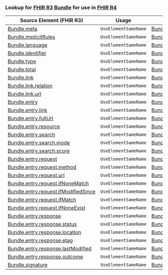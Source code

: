 ### Lookup for [FHIR R3](https://hl7.org/fhir/STU3/) [Bundle](https://hl7.org/fhir/STU3/Bundle.html) for use in [FHIR R4](https://hl7.org/fhir/R4/)

| Source Element (FHIR R3) | Usage | Target |
| -------------- | ----- | ------ |
| [Bundle.meta](https://hl7.org/fhir/STU3/Bundle.html#resource) | `UseElementSameName` | [Bundle.meta](https://hl7.org/fhir/R4/Bundle.html#resource) |
| [Bundle.implicitRules](https://hl7.org/fhir/STU3/Bundle.html#resource) | `UseElementSameName` | [Bundle.implicitRules](https://hl7.org/fhir/R4/Bundle.html#resource) |
| [Bundle.language](https://hl7.org/fhir/STU3/Bundle.html#resource) | `UseElementSameName` | [Bundle.language](https://hl7.org/fhir/R4/Bundle.html#resource) |
| [Bundle.identifier](https://hl7.org/fhir/STU3/Bundle.html#resource) | `UseElementSameName` | [Bundle.identifier](https://hl7.org/fhir/R4/Bundle.html#resource) |
| [Bundle.type](https://hl7.org/fhir/STU3/Bundle.html#resource) | `UseElementSameName` | [Bundle.type](https://hl7.org/fhir/R4/Bundle.html#resource) |
| [Bundle.total](https://hl7.org/fhir/STU3/Bundle.html#resource) | `UseElementSameName` | [Bundle.total](https://hl7.org/fhir/R4/Bundle.html#resource) |
| [Bundle.link](https://hl7.org/fhir/STU3/Bundle.html#resource) | `UseElementSameName` | [Bundle.link](https://hl7.org/fhir/R4/Bundle.html#resource) |
| [Bundle.link.relation](https://hl7.org/fhir/STU3/Bundle.html#resource) | `UseElementSameName` | [Bundle.link.relation](https://hl7.org/fhir/R4/Bundle.html#resource) |
| [Bundle.link.url](https://hl7.org/fhir/STU3/Bundle.html#resource) | `UseElementSameName` | [Bundle.link.url](https://hl7.org/fhir/R4/Bundle.html#resource) |
| [Bundle.entry](https://hl7.org/fhir/STU3/Bundle.html#resource) | `UseElementSameName` | [Bundle.entry](https://hl7.org/fhir/R4/Bundle.html#resource) |
| [Bundle.entry.link](https://hl7.org/fhir/STU3/Bundle.html#resource) | `UseElementSameName` | [Bundle.entry.link](https://hl7.org/fhir/R4/Bundle.html#resource) |
| [Bundle.entry.fullUrl](https://hl7.org/fhir/STU3/Bundle.html#resource) | `UseElementSameName` | [Bundle.entry.fullUrl](https://hl7.org/fhir/R4/Bundle.html#resource) |
| [Bundle.entry.resource](https://hl7.org/fhir/STU3/Bundle.html#resource) | `UseElementSameName` | [Bundle.entry.resource](https://hl7.org/fhir/R4/Bundle.html#resource) |
| [Bundle.entry.search](https://hl7.org/fhir/STU3/Bundle.html#resource) | `UseElementSameName` | [Bundle.entry.search](https://hl7.org/fhir/R4/Bundle.html#resource) |
| [Bundle.entry.search.mode](https://hl7.org/fhir/STU3/Bundle.html#resource) | `UseElementSameName` | [Bundle.entry.search.mode](https://hl7.org/fhir/R4/Bundle.html#resource) |
| [Bundle.entry.search.score](https://hl7.org/fhir/STU3/Bundle.html#resource) | `UseElementSameName` | [Bundle.entry.search.score](https://hl7.org/fhir/R4/Bundle.html#resource) |
| [Bundle.entry.request](https://hl7.org/fhir/STU3/Bundle.html#resource) | `UseElementSameName` | [Bundle.entry.request](https://hl7.org/fhir/R4/Bundle.html#resource) |
| [Bundle.entry.request.method](https://hl7.org/fhir/STU3/Bundle.html#resource) | `UseElementSameName` | [Bundle.entry.request.method](https://hl7.org/fhir/R4/Bundle.html#resource) |
| [Bundle.entry.request.url](https://hl7.org/fhir/STU3/Bundle.html#resource) | `UseElementSameName` | [Bundle.entry.request.url](https://hl7.org/fhir/R4/Bundle.html#resource) |
| [Bundle.entry.request.ifNoneMatch](https://hl7.org/fhir/STU3/Bundle.html#resource) | `UseElementSameName` | [Bundle.entry.request.ifNoneMatch](https://hl7.org/fhir/R4/Bundle.html#resource) |
| [Bundle.entry.request.ifModifiedSince](https://hl7.org/fhir/STU3/Bundle.html#resource) | `UseElementSameName` | [Bundle.entry.request.ifModifiedSince](https://hl7.org/fhir/R4/Bundle.html#resource) |
| [Bundle.entry.request.ifMatch](https://hl7.org/fhir/STU3/Bundle.html#resource) | `UseElementSameName` | [Bundle.entry.request.ifMatch](https://hl7.org/fhir/R4/Bundle.html#resource) |
| [Bundle.entry.request.ifNoneExist](https://hl7.org/fhir/STU3/Bundle.html#resource) | `UseElementSameName` | [Bundle.entry.request.ifNoneExist](https://hl7.org/fhir/R4/Bundle.html#resource) |
| [Bundle.entry.response](https://hl7.org/fhir/STU3/Bundle.html#resource) | `UseElementSameName` | [Bundle.entry.response](https://hl7.org/fhir/R4/Bundle.html#resource) |
| [Bundle.entry.response.status](https://hl7.org/fhir/STU3/Bundle.html#resource) | `UseElementSameName` | [Bundle.entry.response.status](https://hl7.org/fhir/R4/Bundle.html#resource) |
| [Bundle.entry.response.location](https://hl7.org/fhir/STU3/Bundle.html#resource) | `UseElementSameName` | [Bundle.entry.response.location](https://hl7.org/fhir/R4/Bundle.html#resource) |
| [Bundle.entry.response.etag](https://hl7.org/fhir/STU3/Bundle.html#resource) | `UseElementSameName` | [Bundle.entry.response.etag](https://hl7.org/fhir/R4/Bundle.html#resource) |
| [Bundle.entry.response.lastModified](https://hl7.org/fhir/STU3/Bundle.html#resource) | `UseElementSameName` | [Bundle.entry.response.lastModified](https://hl7.org/fhir/R4/Bundle.html#resource) |
| [Bundle.entry.response.outcome](https://hl7.org/fhir/STU3/Bundle.html#resource) | `UseElementSameName` | [Bundle.entry.response.outcome](https://hl7.org/fhir/R4/Bundle.html#resource) |
| [Bundle.signature](https://hl7.org/fhir/STU3/Bundle.html#resource) | `UseElementSameName` | [Bundle.signature](https://hl7.org/fhir/R4/Bundle.html#resource) |
